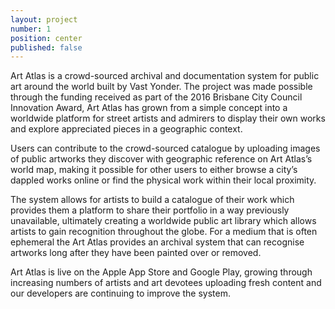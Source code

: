 ```yaml
---
layout: project
number: 1
position: center
published: false
---
```

Art Atlas is a crowd-sourced archival and documentation system for public art around the world built by Vast Yonder. The project was made possible through the funding received as part of the 2016 Brisbane City Council Innovation Award, Art Atlas has grown from a simple concept into a worldwide platform for street artists and admirers to display their own works and explore appreciated pieces in a geographic context. 

Users can contribute to the crowd-sourced catalogue by uploading images of public artworks they discover with geographic reference on Art Atlas’s world map, making it possible for other users to either browse a city’s dappled works online or find the physical work within their local proximity. 

The system allows for artists to build a catalogue of their work which provides them a platform to share their portfolio in a way previously unavailable, ultimately creating a worldwide public art library which allows artists to gain recognition throughout the globe. For a medium that is often ephemeral the Art Atlas provides an archival system that can recognise artworks long after they have been painted over or removed.

Art Atlas is live on the Apple App Store and Google Play, growing through increasing numbers of artists and art devotees uploading fresh content and our developers are continuing to improve the system. 

